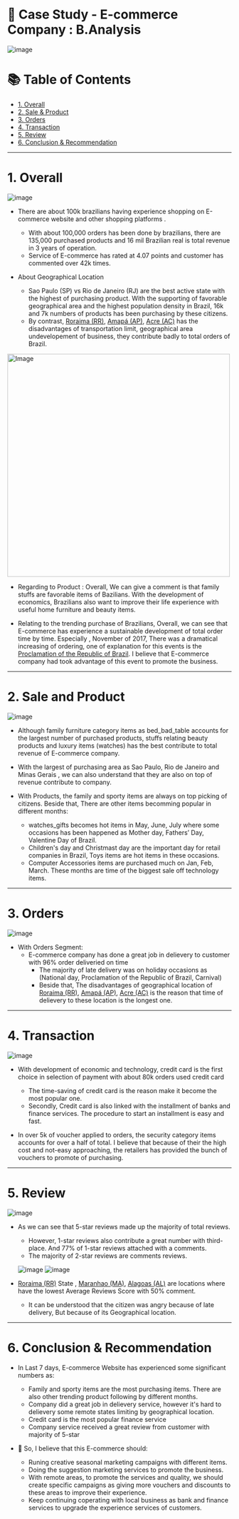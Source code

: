 # 🛒 Case Study - E-commerce Company : B.Analysis

![image](https://user-images.githubusercontent.com/101379141/202636791-a5d3ea55-74b8-4444-9f8f-618cbff68013.png)


# :books: Table of Contents <!-- omit in toc -->

- [1. Overall](#1-overall)
- [2. Sale & Product](#2-sale-and-product)
- [3. Orders](#3-orders)
- [4. Transaction](#4-transaction)
- [5. Review](#5-review)
- [6. Conclusion & Recommendation](#6-conclusion--recommendation)

---

# 1. Overall 

![image](https://user-images.githubusercontent.com/101379141/202949850-2abec1b3-48be-44e8-ae14-f5d2543fb51e.png)

- There are about 100k brazilians having experience shopping on E-commerce website and other shopping platforms .
  - With about 100,000 orders has been done by brazilians, there are 135,000 purchased products and 16 mil Brazilian real is total revenue in 3 years of operation.
  - Service of E-commerce has rated at 4.07 points and customer has commented over 42k times.

- About Geographical Location
  - Sao Paulo (SP) vs Rio de Janeiro (RJ) are the best active state with the highest of purchasing product. With the supporting of favorable geographical area and the highest population density in Brazil, 16k and  7k numbers of products has been purchasing by these citizens. 
  - By contrast, [Roraima (RR)](https://en.wikipedia.org/wiki/Roraima),  [Amapá (AP)](https://en.wikipedia.org/wiki/Amap%C3%A1), [Acre (AC)](https://en.wikipedia.org/wiki/Acre_(state)) has the disadvantages of transportation limit, geographical area undevelopement of business, they contribute badly to total orders of Brazil. 

<img src="https://user-images.githubusercontent.com/101379141/202946224-7a76252d-4a8a-4091-a0b4-3c97f7f89ee0.png" alt="Image" width="500" height="500">


- Regarding to Product : Overall, We can give a comment is that family stuffs are favorable items of Bazilians. With the development of economics, Brazilians also want to improve their life experience with useful home furniture and beauty items.

- Relating to the trending purchase of Brazilians, Overall, we can see that E-commerce has experience a sustainable development of total order time by time. Especially , November of 2017, There was a dramatical increasing of ordering, one of explanation for this events is the [Proclamation of the Republic of Brazil](https://en.wikipedia.org/wiki/Proclamation_of_the_Republic_(Brazil)). I believe that E-commerce company had took advantage of this event to promote the business. 

---

# 2. Sale and Product

![image](https://user-images.githubusercontent.com/101379141/202952679-2ebc44b9-5b08-4ea0-8695-f78631a77ba7.png)

- Although family furniture category items as bed_bad_table accounts for the largest number of purchased products, stuffs relating beauty products and luxury items (watches) has the best contribute to total revenue of E-commerce company.

- With the largest of purchasing area as Sao Paulo, Rio de Janeiro and Minas Gerais , we can also understand that they are also on top of revenue contribute to company.

- With Products, the family and sporty items are always on top picking of citizens. Beside that, There are other items becomming popular in different months:
  - watches_gifts becomes hot items in May, June, July where some occasions has been happened as Mother day, Fathers’ Day, Valentine Day of Brazil. 
  - Children's day and Christmast day are the important day for retail companies in Brazil, Toys items are hot items in these occasions.
  - Computer Accessories items are purchased much on Jan, Feb, March. These months are time of the biggest sale off technology items.

---

# 3. Orders

![image](https://user-images.githubusercontent.com/101379141/202964959-d0d17818-d914-4ebb-9d62-f8b25425006b.png)

- With Orders Segment:
  - E-commerce company has done a great job in delievery to customer with 96% order deliveried on time
    - The majority of late delivery was on holiday occasions as (National day, Proclamation of the Republic of Brazil, Carnival)
    - Beside that, The disadvantages of geographical location of [Roraima (RR)](https://en.wikipedia.org/wiki/Roraima), [Amapá (AP)](https://en.wikipedia.org/wiki/Amap%C3%A1),  [Acre (AC)](https://en.wikipedia.org/wiki/Acre_(state)) is the reason that time of delievery to these location is the longest one. 

--- 
# 4. Transaction

![image](https://user-images.githubusercontent.com/101379141/202966203-8c99e7f6-b7af-4205-90ba-103c6917dfdc.png)

- With development of economic and technology, credit card is the first choice in selection of payment with about 80k orders used credit card
  - The time-saving of credit card is the reason make it become the most popular one. 
  - Secondly, Credit card is also linked with the installment of banks and finance services. The procedure to start an installment is easy and fast.

- In over 5k of voucher applied to orders, the security category items accounts for over a half of total. I believe that because of their the high cost and not-easy approaching, the retailers has provided the bunch of vouchers to promote of purchasing.

--- 
# 5. Review 

![image](https://user-images.githubusercontent.com/101379141/203003218-4ae1b485-b58c-4dbc-8002-058f1d27256e.png)

- As we can see that 5-star reviews made up the majority of total reviews. 
  - However, 1-star reviews also contribute a great number with third-place. And 77% of 1-star reviews attached with a comments.
  - The majority of 2-star reviews are comments reviews.
    
   ![image](https://user-images.githubusercontent.com/101379141/202993651-1f461d5b-4c2d-487a-abbf-d010c1b4546f.png) ![image](https://user-images.githubusercontent.com/101379141/202994707-bd20c3f5-7d2a-469c-a86c-9b3003b92999.png)

  
- [Roraima (RR)](https://en.wikipedia.org/wiki/Roraima) State , [Maranhao (MA)](https://en.wikipedia.org/wiki/Maranh%C3%A3o), [Alagoas (AL)](https://en.wikipedia.org/wiki/Alagoas)  are locations where have the lowest Average Reviews Score with 50% comment.
  - It can be understood that the citizen was angry because of late delivery, But because of its Geographical location.

--- 

# 6. Conclusion & Recommendation

- In Last 7 days, E-commerce Website has experienced some significant numbers as:
  - Family and sporty items are the most purchasing items. There are also other trending product following by different months.
  - Company did a great job in delievery service, however it's hard to delievery some remote states limiting by geographical location.
  - Credit card is the most popular finance service 
  - Company service received a great review from customer with majority of 5-star 



- 🚩 So, I believe that this E-commerce should:
  - Runing creative seasonal marketing campaigns with different items.
  - Doing the suggestion marketing services to promote the business.
  - With remote areas, to promote the services and quality, we should create specific campaigns as giving more vouchers and discounts to these areas to improve their experience.
  - Keep continuing coperating with local business as bank and finance services to upgrade the experience services of customers.
